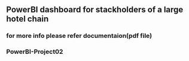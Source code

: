 ## PowerBI dashboard for stackholders of a large hotel chain 

### for more info please refer documentaion(pdf file)
### PowerBI-Project02
